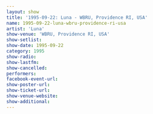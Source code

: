 ```yaml
---
layout: show
title: '1995-09-22: Luna - WBRU, Providence RI, USA'
name: 1995-09-22-luna-wbru-providence-ri-usa
artist: 'Luna'
show-venue: 'WBRU, Providence RI, USA'
show-setlist: 
show-date: 1995-09-22
category: 1995
show-radio: 
show-lastfm: 
show-cancelled: 
performers: 
facebook-event-url: 
show-poster-url: 
show-ticket-url: 
show-venue-website: 
show-additional: 
---
```


